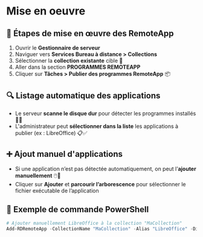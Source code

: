 # Mise en oeuvre

## 📁 **Étapes de mise en œuvre des RemoteApp**

1.  Ouvrir le **Gestionnaire de serveur**
2.  Naviguer vers **Services Bureau à distance > Collections**
3.  Sélectionner la **collection existante** cible 🎯
4.  Aller dans la section **PROGRAMMES REMOTEAPP**
5.  Cliquer sur **Tâches > Publier des programmes RemoteApp** 📦



## 🔍 **Listage automatique des applications**

- Le serveur **scanne le disque dur** pour détecter les programmes installés 🔎💽
- L'administrateur peut **sélectionner dans la liste** les applications à publier (ex : LibreOffice) 📋✅



## ➕ **Ajout manuel d'applications**

- Si une application n’est pas détectée automatiquement, on peut l’**ajouter manuellement** 🖱️📂
- Cliquer sur **Ajouter** et **parcourir l’arborescence** pour sélectionner le fichier exécutable de l’application

## 🔧 **Exemple de commande PowerShell**
```powershell
# Ajouter manuellement LibreOffice à la collection "MaCollection"
Add-RDRemoteApp -CollectionName "MaCollection" -Alias "LibreOffice" -DisplayName "LibreOffice" -FilePath "C:\Program Files\LibreOffice\program\soffice.exe"
```